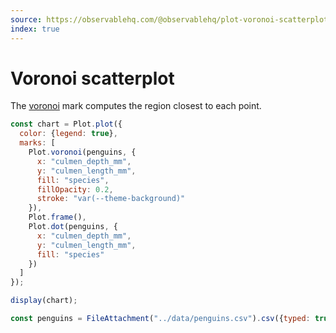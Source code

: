 ```yaml
---
source: https://observablehq.com/@observablehq/plot-voronoi-scatterplot
index: true
---
```


# Voronoi scatterplot

The [voronoi](https://observablehq.com/plot/marks/voronoi) mark computes the region closest to each point.

```js echo
const chart = Plot.plot({
  color: {legend: true},
  marks: [
    Plot.voronoi(penguins, {
      x: "culmen_depth_mm",
      y: "culmen_length_mm",
      fill: "species",
      fillOpacity: 0.2,
      stroke: "var(--theme-background)"
    }),
    Plot.frame(),
    Plot.dot(penguins, {
      x: "culmen_depth_mm",
      y: "culmen_length_mm",
      fill: "species"
    })
  ]
});

display(chart);
```

```js echo
const penguins = FileAttachment("../data/penguins.csv").csv({typed: true});
```
